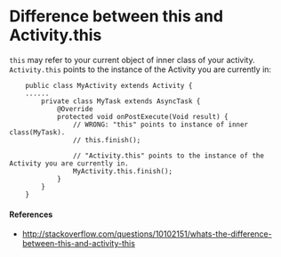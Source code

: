 
# Difference between this and Activity.this

`this` may refer to your current object of inner class of your activity.  
`Activity.this` points to the instance of the Activity you are currently in:

        public class MyActivity extends Activity {
        ......
            private class MyTask extends AsyncTask {
                @Override
                protected void onPostExecute(Void result) {
                    // WRONG: "this" points to instance of inner class(MyTask).  
                    // this.finish();
                    
                    // "Activity.this" points to the instance of the Activity you are currently in.
                    MyActivity.this.finish();
                }
            }
        }

#### References

* <http://stackoverflow.com/questions/10102151/whats-the-difference-between-this-and-activity-this>
